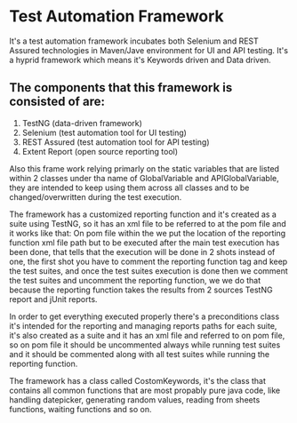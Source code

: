 # Test Automation Framework
It's a test automation framework incubates both Selenium and REST Assured technologies in Maven/Jave environment for UI and API testing.
It's a hyprid framework which means it's Keywords driven and Data driven.

## The components that this framework is consisted of are:
1. TestNG (data-driven framework)
2. Selenium (test automation tool for UI testing)
3. REST Assured (test automation tool for API testing)
4. Extent Report (open source reporting tool)

Also this frame work relying primarly on the static variables that are listed within 2 classes under tha name of GlobalVariable and APIGlobalVariable, they are intended 
to keep using them across all classes and to be changed/overwritten during the test execution.

The framework has a customized reporting function and it's created as a suite using TestNG, so it has an xml file to be referred to at the pom file and it works like that:
On pom file within the <suiteXmlFiles> we put the location of the reporting function xml file path but to be executed after the main test execution has been done, 
that tells that the execution will be done in 2 shots instead of one, the first shot you have to comment the reporting function tag and keep the test suites, and once the test suites
execution is done then we comment the test suites and uncomment the reporting function, we we do that because the reporting function takes the results from 2 sources
TestNG report and jUnit reports.

In order to get everything executed properly there's a preconditions class it's intended for the reporting and managing reports paths for each suite, it's also created as 
a suite and it has  an xml file and referred to on pom file, so on pom file it should be uncommented always while running test suites and it should be commented along with
all test suites while running the reporting function.
  
The framework has a class called CostomKeywords, it's the class that contains all common functions that are most propably pure java code, like handling datepicker,
generating random values, reading from sheets functions, waiting functions and so on.
  
 
